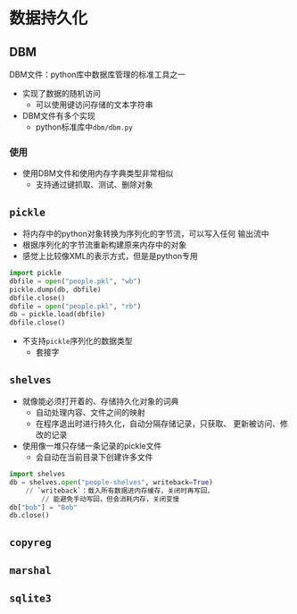 #	数据持久化

##	DBM

DBM文件：python库中数据库管理的标准工具之一

-	实现了数据的随机访问
	-	可以使用键访问存储的文本字符串
-	DBM文件有多个实现
	-	python标准库中`dbm/dbm.py`

###	使用

-	使用DBM文件和使用内存字典类型非常相似
	-	支持通过键抓取、测试、删除对象

##	`pickle`

-	将内存中的python对象转换为序列化的字节流，可以写入任何
	输出流中
-	根据序列化的字节流重新构建原来内存中的对象
-	感觉上比较像XML的表示方式，但是是python专用

```python
import pickle
dbfile = open("people.pkl", "wb")
pickle.dump(db, dbfile)
dbfile.close()
dbfile = open("people.pkl", "rb")
db = pickle.load(dbfile)
dbfile.close()
```

-	不支持`pickle`序列化的数据类型
	-	套接字

##	`shelves`

-	就像能必须打开着的、存储持久化对象的词典
	-	自动处理内容、文件之间的映射
	-	在程序退出时进行持久化，自动分隔存储记录，只获取、
		更新被访问、修改的记录
-	使用像一堆只存储一条记录的pickle文件
	-	会自动在当前目录下创建许多文件

```python
import shelves
db = shelves.open("people-shelves", writeback=True)
	// `writeback`：载入所有数据进内存缓存，关闭时再写回，
		// 能避免手动写回，但会消耗内存，关闭变慢
db["bob"] = "Bob"
db.close()
```
##	`copyreg`

##	`marshal`

##	`sqlite3`


